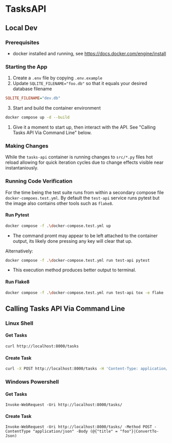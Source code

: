 # TasksAPI

## Local Dev
### Prerequisites
 - docker installed and running, see https://docs.docker.com/engine/install

### Starting the App
1. Create a `.env` file by copying `.env.example`
2. Update `SQLITE_FILENAME="foo.db"` so that it equals your desired database filename
```ini
SQLITE_FILENAME="dev.db"
```
3. Start and build the container environment
```sh
docker compose up -d --build
```
1. Give it a moment to start up, then interact with the API. See "Calling Tasks API Via Command Line" below.

### Making Changes
While the `tasks-api` container is running changes to `src/*.py` files hot reload allowing for quick iteration cycles due to change effects 
visible near instantaniously.

### Running Code Verification
For the time being the test suite runs from within a secondary compose file `docker-compoes.test.yml`. By default the `test-api` service
runs pytest but the image also contains other tools such as `flake8`.

#### Run Pytest
```sh
docker compose -f .\docker-compose.test.yml up
```
  - The command promt may appear to be left attached to the container output, its likely done pressing any key will clear that up.

Alternatively:
```sh
docker compose -f .\docker-compose.test.yml run test-api pytest
```
  - This execution method produces better output to terminal.

#### Run Flake8
```sh
docker compose -f .\docker-compose.test.yml run test-api tox -e flake
```

## Calling Tasks API Via Command Line
### Linux Shell
#### Get Tasks
```sh
curl http://localhost:8000/tasks
```
#### Create Task
```sh
curl -X POST http://localhost:8000/tasks -H 'Content-Type: application/json' -d '{"title": "foo"}'
```

### Windows Powershell
#### Get Tasks
```pwsh
Invoke-WebRequest -Uri http://localhost:8000/tasks/
```
#### Create Task
```pwsh
Invoke-WebRequest -Uri http://localhost:8000/tasks/ -Method POST -ContentType "application/json" -Body (@{"title" = "foo"}|ConvertTo-Json)
```
